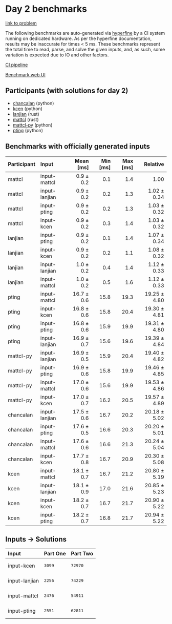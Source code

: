 # Day 2 benchmarks

[link to problem](https://adventofcode.com/2023/day/2)

The following benchmarks are auto-generated via
[hyperfine](https://github.com/sharkdp/hyperfine) by a CI system running on
dedicated hardware. As per the hyperfine documentation, results may be
inaccurate for times < 5 ms. These benchmarks represent the total time to read,
parse, and solve the given inputs, and, as such, some variation is expected due
to IO and other factors.

[CI pipeline](http://ci.papercode.net:8080/teams/main/pipelines/aoc2023)

[Benchmark web UI](https://aoc.ancalagon.black)


## Participants (with solutions for day 2)

- [chancalan](https://github.com/chancalan/aoc2023) (python)
- [kcen](https://github.com/kcen/aoc2023) (python)
- [lanjian](https://github.com/lanjian/aoc-2023) (rust)
- [mattcl](https://github.com/mattcl/aoc2023) (rust)
- [mattcl-py](https://github.com/mattcl/aoc2023-py) (python)
- [pting](https://github.com/pting/aoc2023) (python)


## Benchmarks with officially generated inputs

| Participant | Input | Mean [ms] | Min [ms] | Max [ms] | Relative |
|:---|:---|---:|---:|---:|---:|
| mattcl | input-mattcl | 0.9 ± 0.2 | 0.1 | 1.4 | 1.00 |
| mattcl | input-lanjian | 0.9 ± 0.2 | 0.2 | 1.3 | 1.02 ± 0.34 |
| mattcl | input-pting | 0.9 ± 0.2 | 0.2 | 1.3 | 1.03 ± 0.32 |
| mattcl | input-kcen | 0.9 ± 0.2 | 0.3 | 1.4 | 1.03 ± 0.32 |
| lanjian | input-pting | 0.9 ± 0.2 | 0.1 | 1.4 | 1.07 ± 0.34 |
| lanjian | input-kcen | 0.9 ± 0.2 | 0.2 | 1.1 | 1.08 ± 0.32 |
| lanjian | input-lanjian | 1.0 ± 0.2 | 0.4 | 1.4 | 1.12 ± 0.33 |
| lanjian | input-mattcl | 1.0 ± 0.2 | 0.5 | 1.6 | 1.12 ± 0.33 |
| pting | input-mattcl | 16.7 ± 0.6 | 15.8 | 19.3 | 19.25 ± 4.80 |
| pting | input-kcen | 16.8 ± 0.6 | 15.8 | 20.4 | 19.30 ± 4.81 |
| pting | input-pting | 16.8 ± 0.6 | 15.9 | 19.9 | 19.31 ± 4.80 |
| pting | input-lanjian | 16.9 ± 0.7 | 15.6 | 19.6 | 19.39 ± 4.84 |
| mattcl-py | input-lanjian | 16.9 ± 0.5 | 15.9 | 20.4 | 19.40 ± 4.82 |
| mattcl-py | input-pting | 16.9 ± 0.6 | 15.8 | 19.9 | 19.46 ± 4.85 |
| mattcl-py | input-mattcl | 17.0 ± 0.6 | 15.6 | 19.9 | 19.53 ± 4.86 |
| mattcl-py | input-kcen | 17.0 ± 0.7 | 16.2 | 20.5 | 19.57 ± 4.89 |
| chancalan | input-lanjian | 17.5 ± 0.6 | 16.7 | 20.2 | 20.18 ± 5.02 |
| chancalan | input-pting | 17.6 ± 0.5 | 16.6 | 20.3 | 20.20 ± 5.01 |
| chancalan | input-mattcl | 17.6 ± 0.6 | 16.6 | 21.3 | 20.24 ± 5.04 |
| chancalan | input-kcen | 17.7 ± 0.8 | 16.7 | 20.9 | 20.30 ± 5.08 |
| kcen | input-mattcl | 18.1 ± 0.7 | 16.7 | 21.2 | 20.80 ± 5.19 |
| kcen | input-lanjian | 18.1 ± 0.9 | 17.0 | 21.6 | 20.85 ± 5.23 |
| kcen | input-kcen | 18.2 ± 0.7 | 16.7 | 21.7 | 20.90 ± 5.22 |
| kcen | input-pting | 18.2 ± 0.7 | 16.8 | 21.7 | 20.94 ± 5.22 |


## Inputs -> Solutions

| Input | Part One | Part Two |
|:---|:---|:---|
|input-kcen|<pre>3099</pre>|<pre>72970</pre>|
|input-lanjian|<pre>2256</pre>|<pre>74229</pre>|
|input-mattcl|<pre>2476</pre>|<pre>54911</pre>|
|input-pting|<pre>2551</pre>|<pre>62811</pre>|